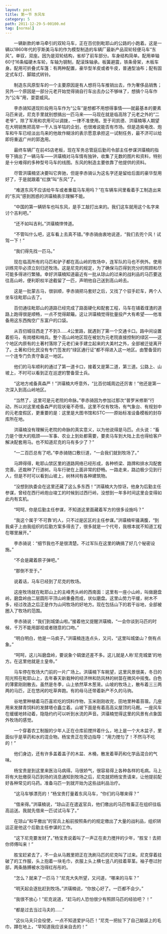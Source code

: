 ```yaml
---
layout: post
title: 第一节 东风车
category: 5
path: 2011-12-29-5-00100.md
tag: [normal]
---
```


　　一辆新款的单马牵引的双轮马车，正在百仞到毗耶山的公路的小跑着。这是一辆以1860年代的亨斯美马车的作为模型制造的车辆厂最新产品双轮轻便马车“东风”。单驭，双座。因为是双轮结构，省却了前车部分。车身结构简单。配用单轴60寸16条幅硬木车轮，车轴为钢制，配滚珠轴承。板簧避震，铁条骨架，木板车身。配用可折叠式车篷：有两种配置，豪华型羊皮或者牛皮，普通型油布；配有固定式车灯、脚踏式转铃。

　　制造东风原型车的一个主要原因是有人想将马车推销出去，作为奢侈品销售；另外一个原因是一部分元老开始觉得骑自行车出去办公不够味了，想搞个马车作为“公车”用，耍耍威风。

　　李赤骑知道现阶段用马车作为“公车”是想都不用想得事情——就最基本的要素马匹来说，尼克手里就别想搞出一匹马来——马现在就是临高除了元老之外的“二老爷”。除了军用和农用可以调拨，一律不准使用。至于司凯德、洪璜楠等人期望在大明销售把高举一干人当羊牯的企划，也很难说能否有市场。但是造紫电改、炮车和牛车已经淡出鸟来的他故作糊涂的表示愿意承担这一试制任务，最不济可以给即将重返广州的郭逸用。

　　最终车辆厂在前4S店老板，现在军务总管庭后勤司令部主任参谋洪璜楠的指导下搞出了一辆马车——洪璜楠对马车情有独钟，收集了无数的图片和资料，特别是十分难得的多种型号马车的线图。东风的制造主要依靠了他提供的资料。

　　尽管洪璜楠坚决要叫它奔驰，但是李赤骑认为这名字还是留给后面的豪华型用好了，于是就跟着“红旗”叫“东风”了。

　　“难道东风不应该给牛车或者重载马车用吗？”在车辆车间里看着手工制造出来的“东风”感到困惑的洪璜楠表示理解不能。

　　“中国的第一辆轿车也叫东风，是手工敲打出来的。我们这车就用这个名字来讨个吉利吧。”

　　“还不如叫吉利。”洪璜楠悻悻道。

　　“不管叫什么吧，这车看上去真不错。”李赤骑由衷地说道，“我们去兜个风！试驾一下！”

　　“我们得先找一匹马。”

　　现在临高所有的马匹和驴子都在高山岭的牧场中，连军队的马也不例外。使用训练完毕必须立刻归还牧场。这是尼克的规定，为了确保马匹得到充分的照顾和尽可能多得进行繁殖。幸好洪璜楠知道最近有一批从琼山的过来的战利品的马匹要送往高山岭，便利职权半途截留了一匹，声明他自己送到高山岭去。

　　这是一批蒙古马，很驯顺，李赤骑把马套好之后，又找了个驭手赶车，两个人坐车往毗耶山去了。

　　百仞通往毗耶山的道路已经完成了路面硬化和配套工程，马车在铺着煤渣的道路上跑得很是顺畅，一点不觉得颠簸。这让洪璜楠觉得批量投产大有希望——他准备用这东西掏空广东富户的口袋。

　　从百仞城往西走了不到3……4公里路，就遇到了第一个交通卡口。路中间设置着拒马，有岗楼和哨兵。整个高山岭地区现在被划为元老院直接控制的绿区——这个地区内原有的土著村落除了元老们亲手建立起来的大美村之外，全部被迁徙离开了。土著和归化民没有专门签发的“绿区通行证”都不得进入这一地区。由警备营的一个连专门负责守备这一地区。

　　他们的马车顺利的通过了第一道卡口，接着又是第二道，第三道。公路上、山坡上，不时可以看到正在巡逻的警备营士兵。

　　“这地方戒备真森严！”洪璜楠大呼意外，“比百仞城周边还厉害！”他还是第一次深入到高山岭地区。

　　“当然了，这里可是元老院的命脉。”李赤骑因为参加过那次“普罗米修斯”行动，所以对这里戒备森严的现状毫不奇怪。这里不仅有牧场，有气象台、有规划中的元老度假区，更重要的是：这里是大图书馆和STC——原始标准设备模板的封存库所在地。

　　洪璜楠没有理解元老院的命脉的真实意义，以为他说得是马匹。点头说：“畜力是个很大的瓶颈——军事、农业上到处都需要，要卖马车到大陆上去也得给客户解决配套用马。也不知道尼克的马有多少了？”

　　“一二百匹总有了吧。”李赤骑随口敷衍道，“一会我们就到牧场了。”

　　马蹄得得，毗耶山禁区里的道路网络已经形成，各种桥梁、路牌和排水沟配套完善。还栽种了行道树。马车行驶在上面非常的舒畅。一路走来，路边极少见到行人，但是不时可以看到山坡上，树林间有各种建筑物。

　　“没想到执委会在这里还藏了这么多东西！”洪璜楠大为惊讶。他身为后勤主任参谋，曾经在西行岭炮台竣工的时候到过西行岭，没想到一年多时间这里会变得如此内有玄机。

　　“呵呵，你是后勤主任参谋，不知道这里面藏着军方的很多设施吗？”

　　“我这个属于‘不可靠’的人，只不过是区区的主任参谋。”洪璜楠牢骚满腹，“到我桌子上由我组织的后勤方案多得去了，很多就是一个代号，我根本就不知道工程在哪里展开。”

　　李赤骑说：“细节我也不是很清楚。不过军队在这里的确搞了好几个秘密设施。”

　　“不会是藏着原子弹吧。”

　　“那倒不至于。”

　　说着话，马车已经到了尼克的牧场。

　　这座牧场就在毗耶山上的主峰秃头岭的西南面：这里有一座小山岭，叫做磨盘岭，磨盘岭由二层圆形平顶山岭重叠而成，状似磨盘。这里山势力平缓，树木不多，经过改造之后正是作为山间牧场的好地方。现在包括山下的若干谷地，全部被圈入了牧场的范围。

　　李赤骑说：“我们到城堡山啦。”接着他又提醒洪璜楠，“一会你谈到马匹的时候，千万不能用鄙视或者随意的口吻。”

　　“明白明白，他是一马疯子。”洪璜楠连连点头，又问，“这里叫城堡山？倒有点象。”

　　“呵呵，这儿叫磨盘岭，要说象个碉堡还差不多。这儿就是人称‘尼克城堡’的地方。在这里他就是土皇帝。”

　　马车停在牧场大门前的一片广场上。洪璜楠下车眺望，这里风景很美，冬日的阳光照在毗耶山上，去年春天新栽种的经济林和防风林的树苗在微风中摇曳。白色的薄雾刚刚散去。虽然是冬季，山上依然草木葱茏。山坡的牧场上，散布着三三两两的马匹，正在悠闲的吃草奔跑。有的母马还带着新产不久的马驹。

　　谷地里种植着马匹喜欢吃的饲料作物，玉米刚刚收完，田地里种着苜蓿。几座用来发酵青饲料的发酵塔仓矗立着。山坡下面是有着高高尖屋顶的马厩。一座风车在缓缓地转动着，隐隐约约可以听到水流的声音。洪璜楠觉得这里的风景有点象国外牧场的感觉。

　　一个穿着农工制服的少年人正在仓库前搅拌着什么，地上是一个大木盆子，里面似乎是草药和水的混合物。杨宝贵正在旁边指导：“用力搅匀了！不然马不吃的！”

　　他们身边，还有许多盖着盖子的木盆、木桶，散发着草药和化学品混合的气味。

　　杨宝贵是到这里来医治马病得。马很娇气，很容易得上各种各样的毛病。马上将有大批缴获马匹到场的消息通知到牧场之后，尼克就把杨宝贵请来，让他提前配好各种常见的马药。准备马匹一到就开始为这些战利品治疗。

　　“这马车够漂亮的！”杨宝贵打量着东风马车，“你们的马哪来得？”

　　“借来得。”洪璜楠说，“琼山正在遣返官兵，他们缴出的马匹牲畜正在组织往临高运送。我就先借来一匹试试马车了。”

　　在琼山“和平撤出”的官兵上船前按照条约的规定缴出了大量的战利品，组织转运正是他这个后勤主任参谋的工作。

　　“这下尼克要发财了。”杨宝贵说着叫了一声正在卖力搅拌的少年，“胜宝！去把你师傅叫来！”

　　胜宝赶紧去了，不一会从马厩里把正在洗刷马匹的尼克叫了过来。尼克穿着挂破了的工作服，头上抱着一块毛巾，衣服上头上横七竖八的挂着草茎。袖子卷过肘部，两条胳膊被水泡得红彤彤的。

　　“怎么？就来了一匹马？”尼克大失所望，又问道，“哪来的马车？”

　　“明天起会逐批赶到牧场。”洪璜楠说，“你放心好了。一匹都不会少。”

　　“我很不放心！”尼克说道，“赶马的人恐怕很少有照顾马匹的经验吧？！”

　　“都是过去当过马夫的……”

　　“这伙马夫只会役使，一点不知道爱护马匹！”尼克一把扯下了自己脑袋上的毛巾，蹲在地上，“早知道我应该亲自去的！”
